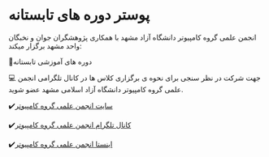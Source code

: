 # پوستر دوره های تابستانه
انجمن علمی گروه کامپیوتر دانشگاه آزاد مشهد با همکاری پژوهشگران جوان و نخبگان واحد مشهد برگزار میکند:

📄دوره های آموزشی تابستانه

💻 جهت شرکت در نظر سنجی برای نحوه ی برگزاری کلاس ها در کانال تلگرامی انجمن علمی گروه کامپیوتر دانشگاه آزاد اسلامی مشهد عضو شوید.

✔️[سایت انجمن علمی گروه کامپیوتر](https://CSAIAUM.ir)

✔️[کانال تلگرام انجمن علمی گروه کامپیوتر](https://t.me/csaiaum)

✔️[اینستا انجمن علمی گروه کامپیوتر](https://instagram.com/csa_iaum)
